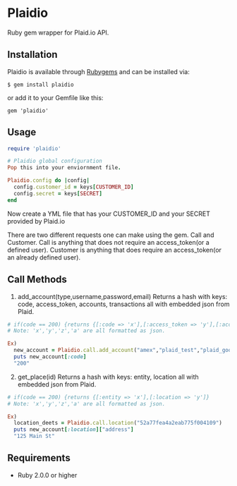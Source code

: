 # Plaidio

Ruby gem wrapper for Plaid.io API. 

## Installation

Plaidio is available through [Rubygems](http://rubygems.org/gems/plaidio) and can be installed via:

```
$ gem install plaidio
```

or add it to your Gemfile like this:

```
gem 'plaidio'
```

## Usage

```ruby
require 'plaidio'

# Plaidio global configuration
Pop this into your enviornment file.

Plaidio.config do |config|
  config.customer_id = keys[CUSTOMER_ID]
  config.secret = keys[SECRET]
end
```

Now create a YML file that has your CUSTOMER_ID and your SECRET provided by Plaid.io

There are two different requests one can make using the gem. Call and Customer. 
Call is anything that does not require an access_token(or a defined user).
Customer is anything that does require an access_token(or an already defined user).  

## Call Methods

1. add_account(type,username,password,email)
    Returns a hash with keys: code, access_token, accounts, transactions all with embedded json from Plaid.
```ruby
# if(code == 200) {returns {[:code => 'x'],[:access_token => 'y'],[:accounts => 'z'],[:transactions => 'a']}
# Note: 'x','y','z','a' are all formatted as json. 

Ex)
  new_account = Plaidio.call.add_account("amex","plaid_test","plaid_good","test@gmail.com") 
  puts new_account[:code]
  "200"
```
2. get_place(id)
     Returns a hash with keys: entity, location all with embedded json from Plaid. 
```ruby
# if(code == 200) {returns {[:entity => 'x'],[:location => 'y']}
# Note: 'x','y','z','a' are all formatted as json. 

Ex)
  location_deets = Plaidio.call.location("52a77fea4a2eab775f004109") 
  puts new_account[:location]["address"]
  "125 Main St"
```

## Requirements

* Ruby 2.0.0 or higher
